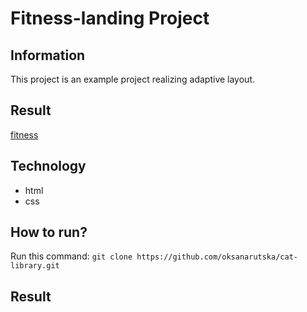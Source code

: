 # Fitness-landing Project 
## Information
This project is an example project realizing adaptive layout.
## Result
[fitness](https://oksanarutska.github.io/mate-academy-lessons/task-5/index.html)
## Technology
- html
- css

## How to run?
 Run this command: ```git clone https://github.com/oksanarutska/cat-library.git```
## Result

